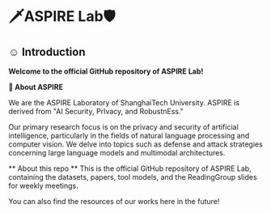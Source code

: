 # 🗡ASPIRE Lab🛡️

## ☺️ Introduction

**Welcome to the official GitHub repository of ASPIRE Lab!**

**🔭 About ASPIRE**

We are the ASPIRE Laboratory of ShanghaiTech University. ASPIRE is derived from "AI Security, PrIvacy, and RobustnEss." 

Our primary research focus is on the privacy and security of artificial intelligence, particularly in the fields of natural language processing and computer vision. We delve into topics such as defense and attack strategies concerning large language models and multimodal architectures.

** About this repo **
This is the official GitHub repository of ASPIRE Lab, containing the datasets, papers, tool models, and the ReadingGroup slides for weekly meetings.

You can also find the resources of our works here in the future!
